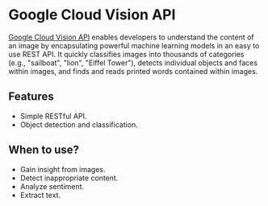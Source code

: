 # Google Cloud Vision API

[Google Cloud Vision API](https://cloud.google.com/vision/) enables developers to understand the content of an image by encapsulating powerful machine learning models in an easy to use REST API. It quickly classifies images into thousands of categories (e.g., "sailboat", "lion", "Eiffel Tower"), detects individual objects and faces within images, and finds and reads printed words contained within images.

## Features

* Simple RESTful API.
* Object detection and classification.

## When to use?

* Gain insight from images.
* Detect inappropriate content.
* Analyze sentiment.
* Extract text.
